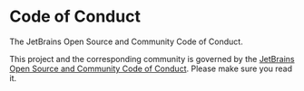 # Code of Conduct

<!-- Copyright 2000-2023 JetBrains s.r.o. and other contributors. Use of this source code is governed by the Apache 2.0 license that can be found in the LICENSE file. -->

<tldr>The JetBrains Open Source and Community Code of Conduct.</tldr>

This project and the corresponding community is governed by the [JetBrains Open Source and Community Code of Conduct](https://github.com/jetbrains#code-of-conduct).
Please make sure you read it.
